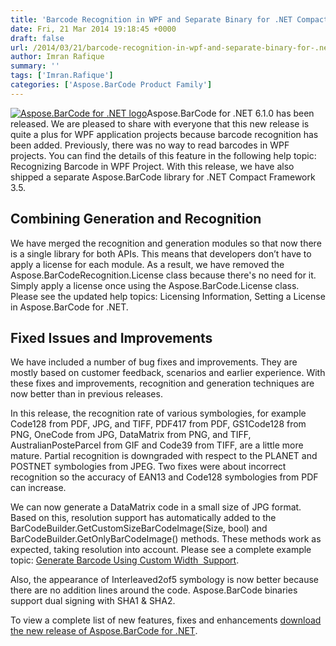 ```yaml
---
title: 'Barcode Recognition in WPF and Separate Binary for .NET Compact Framework 3.5 in Aspose.BarCode for .NET 6.1.0'
date: Fri, 21 Mar 2014 19:18:45 +0000
draft: false
url: /2014/03/21/barcode-recognition-in-wpf-and-separate-binary-for-.net-compact-framework-3.5-in-aspose.barcode-for-.net-6.1.0/
author: Imran Rafique
summary: ''
tags: ['Imran.Rafique']
categories: ['Aspose.BarCode Product Family']
---
```


[![][1]](https://blog.aspose.com/wp-content/uploads/sites/2/2013/07/aspose-Barcode-for-net_100.png)Aspose.BarCode for .NET 6.1.0 has been released. We are pleased to share with everyone that this new release is quite a plus for WPF application projects because barcode recognition has been added. Previously, there was no way to read barcodes in WPF projects. You can find the details of this feature in the following help topic: Recognizing Barcode in WPF Project. With this release, we have also shipped a separate Aspose.BarCode library for .NET Compact Framework 3.5.

## Combining Generation and Recognition

We have merged the recognition and generation modules so that now there is a single library for both APIs. This means that developers don’t have to apply a license for each module. As a result, we have removed the Aspose.BarCodeRecognition.License class because there's no need for it. Simply apply a license once using the Aspose.BarCode.License class. Please see the updated help topics: Licensing Information, Setting a License in Aspose.BarCode for .NET.

## Fixed Issues and Improvements

We have included a number of bug fixes and improvements. They are mostly based on customer feedback, scenarios and earlier experience. With these fixes and improvements, recognition and generation techniques are now better than in previous releases.

In this release, the recognition rate of various symbologies, for example Code128 from PDF, JPG, and TIFF, PDF417 from PDF, GS1Code128 from PNG, OneCode from JPG, DataMatrix from PNG, and TIFF, AustralianPosteParcel from GIF and Code39 from TIFF, are a little more mature. Partial recognition is downgraded with respect to the PLANET and POSTNET symbologies from JPEG. Two fixes were about incorrect recognition so the accuracy of EAN13 and Code128 symbologies from PDF can increase.

We can now generate a DataMatrix code in a small size of JPG format. Based on this, resolution support has automatically added to the BarCodeBuilder.GetCustomSizeBarCodeImage(Size, bool) and BarCodeBuilder.GetOnlyBarCodeImage() methods. These methods work as expected, taking resolution into account. Please see a complete example topic: [Generate Barcode Using Custom Width  Support][2].

Also, the appearance of Interleaved2of5 symbology is now better because there are no addition lines around the code. Aspose.BarCode binaries support dual signing with SHA1 & SHA2.

To view a complete list of new features, fixes and enhancements [download the new release of Aspose.BarCode for .NET][3].




[1]: https://blog.aspose.com/wp-content/uploads/sites/2/2013/07/aspose-Barcode-for-net_100.png "Aspose.BarCode for .NET logo"
[2]: https://blog.aspose.com/ "Generate Barcode Using Custom Width Support"
[3]: http://www.aspose.com/community/files/51/.net-components/aspose.barcode-for-.net/default.aspx




